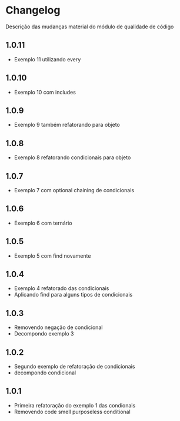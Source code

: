 # Changelog
Descrição das mudanças material do módulo de qualidade de código

## 1.0.11
- Exemplo 11 utilizando every

## 1.0.10
- Exemplo 10 com includes

## 1.0.9
- Exemplo 9 também refatorando para objeto

## 1.0.8
- Exemplo 8 refatorando condicionais para objeto

## 1.0.7
- Exemplo 7 com optional chaining de condicionais

## 1.0.6
- Exemplo 6 com ternário

## 1.0.5
- Exemplo 5 com find novamente

## 1.0.4
- Exemplo 4 refatorado das condicionais
- Aplicando find para alguns tipos de condicionais

## 1.0.3
- Removendo negação de condicional
- Decompondo exemplo 3

## 1.0.2
- Segundo exemplo de refatoração de condicionais
- decompondo condicional

## 1.0.1
- Primeira refatoração do exemplo 1 das condionais
- Removendo code smell purposeless conditional
